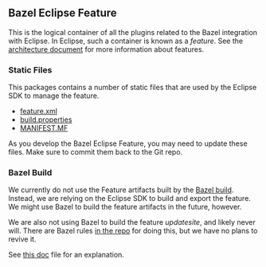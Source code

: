 ## Bazel Eclipse Feature

This is the logical container of all the plugins related to the Bazel integration with Eclipse.
In Eclipse, such a container is known as a *feature*.
See the [architecture document](../docs/dev/architecture.md) for more information about features.

### Static Files

This packages contains a number of static files that are used by the Eclipse SDK to manage the feature.

- [feature.xml](feature.xml)
- [build.properties](build.properties)
- [MANIFEST.MF](META-INF/MANIFEST.MF)

As you develop the Bazel Eclipse Feature, you may need to update these files.
Make sure to commit them back to the Git repo.

### Bazel Build

We currently do not use the Feature artifacts built by the [Bazel build](BUILD).
Instead, we are relying on the Eclipse SDK to build and export the feature.
We might use Bazel to build the feature artifacts in the future, however.

We are also not using Bazel to build the feature *updatesite*, and likely never will.
There are Bazel rules [in the repo](../tools/eclipse_updatesite) for doing this, but we have no plans to revive it.

See [this doc](../docs/dev/threebuilds.md) file for an explanation.
